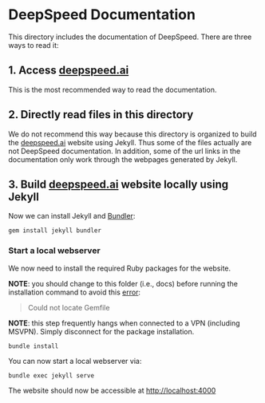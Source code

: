 # DeepSpeed Documentation

This directory includes the documentation of DeepSpeed. There are three ways to read it:

## 1. Access [deepspeed.ai](https://www.deepspeed.ai/)

This is the most recommended way to read the documentation.

## 2. Directly read files in this directory

We do not recommend this way because this directory is organized to build the [deepspeed.ai](https://www.deepspeed.ai/) website using Jekyll. Thus some of the files actually are not DeepSpeed documentation. In addition, some of the url links in the documentation only work through the webpages generated by Jekyll.

## 3. Build [deepspeed.ai](https://www.deepspeed.ai/) website locally using Jekyll


Now we can install Jekyll and [Bundler](https://bundler.io/):
```
gem install jekyll bundler
```

### Start a local webserver
We now need to install the required Ruby packages for the website.

**NOTE**: you should change to this folder (i.e., docs) before running the installation command to avoid this [error](https://stackoverflow.com/questions/10012181/bundle-install-returns-could-not-locate-gemfile/35157872):

> Could not locate Gemfile

**NOTE**: this step frequently hangs when connected to a VPN (including MSVPN). Simply disconnect for the package installation.


```
bundle install
```

You can now start a local webserver via:
```
bundle exec jekyll serve
```
The website should now be accessible at [http://localhost:4000](http://localhost:4000)
